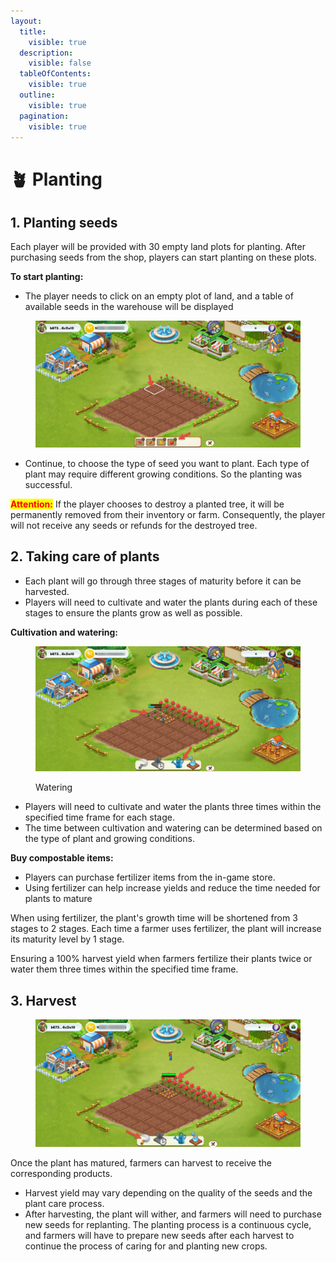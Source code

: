 ```yaml
---
layout:
  title:
    visible: true
  description:
    visible: false
  tableOfContents:
    visible: true
  outline:
    visible: true
  pagination:
    visible: true
---
```


# 🪴 Planting

## 1. Planting seeds

Each player will be provided with 30 empty land plots for planting. After purchasing seeds from the shop, players can start planting on these plots.

**To start planting:**&#x20;

* The player needs to click on an empty plot of land, and a table of available seeds in the warehouse will be displayed

<figure><img src="../../.gitbook/assets/planting.png" alt=""><figcaption></figcaption></figure>

* Continue, to choose the type of seed you want to plant. Each type of plant may require different growing conditions. So the planting was successful.

<mark style="color:red;">**Attention:**</mark> If the player chooses to destroy a planted tree, it will be permanently removed from their inventory or farm. Consequently, the player will not receive any seeds or refunds for the destroyed tree.

## **2. Taking care of plants**

* Each plant will go through three stages of maturity before it can be harvested.&#x20;
* Players will need to cultivate and water the plants during each of these stages to ensure the plants grow as well as possible.

**Cultivation and watering:**

<figure><img src="../../.gitbook/assets/watering.png" alt=""><figcaption><p>Watering</p></figcaption></figure>

* Players will need to cultivate and water the plants three times within the specified time frame for each stage.&#x20;
* The time between cultivation and watering can be determined based on the type of plant and growing conditions.

**Buy compostable items:**

* Players can purchase fertilizer items from the in-game store.&#x20;
* Using fertilizer can help increase yields and reduce the time needed for plants to mature

When using fertilizer, the plant's growth time will be shortened from 3 stages to 2 stages. Each time a farmer uses fertilizer, the plant will increase its maturity level by 1 stage.

Ensuring a 100% harvest yield when farmers fertilize their plants twice or water them three times within the specified time frame.

## 3. Harvest

<figure><img src="../../.gitbook/assets/harvest.png" alt=""><figcaption></figcaption></figure>

Once the plant has matured, farmers can harvest to receive the corresponding products.

* Harvest yield may vary depending on the quality of the seeds and the plant care process.
* After harvesting, the plant will wither, and farmers will need to purchase new seeds for replanting. The planting process is a continuous cycle, and farmers will have to prepare new seeds after each harvest to continue the process of caring for and planting new crops.

